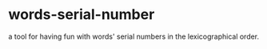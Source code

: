 # words-serial-number
a tool for having fun with words' serial numbers in the lexicographical order.
